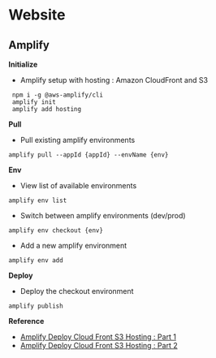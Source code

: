 # Website

## Amplify

**Initialize**

- Amplify setup with hosting : Amazon CloudFront and S3

```
 npm i -g @aws-amplify/cli
 amplify init
 amplify add hosting
```

**Pull**

- Pull existing amplify environments

```
amplify pull --appId {appId} --envName {env}
```

**Env**

- View list of available environments

```
amplify env list
```

- Switch between amplify environments (dev/prod)

```
amplify env checkout {env}
```

- Add a new amplify environment

```
amplify env add
```

**Deploy**

- Deploy the checkout environment

```
amplify publish
```

**Reference**

- [Amplify Deploy Cloud Front S3 Hosting : Part 1](https://medium.com/craftsmenltd/publishing-a-react-website-on-aws-with-aws-amplify-and-aws-cloudfront-with-custom-domain-part-1-eb81d3d95b2d)
- [Amplify Deploy Cloud Front S3 Hosting : Part 2](https://medium.com/craftsmenltd/publishing-a-react-website-on-aws-with-aws-amplify-and-aws-cloudfront-with-custom-domain-part-2-4651983f87e)
